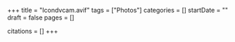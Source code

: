 +++
title = "Icondvcam.avif"
tags = ["Photos"]
categories = []
startDate = ""
draft = false
pages = []

citations = []
+++
